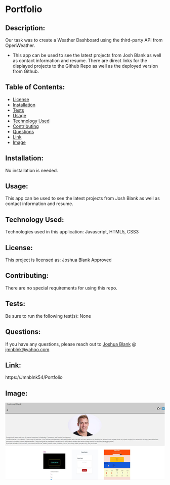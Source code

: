 # Portfolio
    
## Description: 

Our task was to create a Weather Dashboard using the third-party API from OpenWeather. 

* This app can be used to see the latest projects from Josh Blank as well as contact information and resume. There are direct links for the displayed projects to the Github Repo as well as the deployed version from Github.
  
    
## Table of Contents: 

* [License](#license)
* [Installation](#installation)
* [Tests](#tests)
* [Usage](#usage)
* [Technology Used](#technology-used)
* [Contributing](#contributing)
* [Questions](#questions)
* [Link](#link)
* [Image](#image)

    
## Installation: 

No installation is needed.
    
## Usage: 
    
This app can be used to see the latest projects from Josh Blank as well as contact information and resume.

## Technology Used: 
    
Technologies used in this application: Javascript, HTML5, CSS3
    
## License: 
    
This project is licensed as: Joshua Blank Approved
    
## Contributing: 

There are no special requirements for using this repo.
    
## Tests: 

Be sure to run the following test(s): None
    
## Questions: 
    
If you have any questions, please reach out to [Joshua Blank](https://github.com/Jmnblnk54) @ jmnblnk@yahoo.com.

## Link: 

https://Jmnblnk54/Portfolio

## Image:

![ScreenShot](./assets/appScreenShot.jpg)